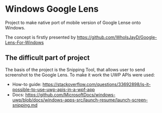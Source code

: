 ﻿# Windows Google Lens

Project to make native port of mobile version of Google Lense onto Windows.

The concept is firstly presented by https://github.com/WhoIsJayD/Google-Lens-For-Windows

## The difficult part of project

The basis of the project is the Snipping Tool, that allows user to send screenshot to the Google Lens.
To make it work the UWP APIs were used:

* How-to guide: https://stackoverflow.com/questions/33692898/is-it-possible-to-use-uwp-apis-in-a-wpf-app
* Docs: https://github.com/MicrosoftDocs/windows-uwp/blob/docs/windows-apps-src/launch-resume/launch-screen-snipping.md
